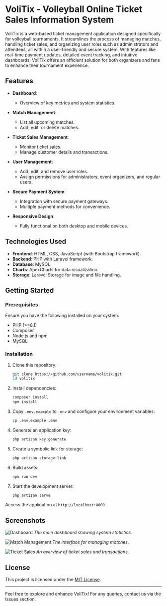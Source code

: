 # VoliTix - Volleyball Online Ticket Sales Information System

VoliTix is a web-based ticket management application designed specifically for volleyball tournaments. It streamlines the process of managing matches, handling ticket sales, and organizing user roles such as administrators and attendees, all within a user-friendly and secure system. With features like real-time payment updates, detailed event tracking, and intuitive dashboards, VoliTix offers an efficient solution for both organizers and fans to enhance their tournament experience.

## Features

- **Dashboard**: 
  - Overview of key metrics and system statistics.
  
- **Match Management**:
  - List all upcoming matches.
  - Add, edit, or delete matches.

- **Ticket Sales Management**:
  - Monitor ticket sales.
  - Manage customer details and transactions.

- **User Management**:
  - Add, edit, and remove user roles.
  - Assign permissions for administrators, event organizers, and regular users.

- **Secure Payment System**:
  - Integration with secure payment gateways.
  - Multiple payment methods for convenience.

- **Responsive Design**:
  - Fully functional on both desktop and mobile devices.

## Technologies Used

- **Frontend**: HTML, CSS, JavaScript (with Bootstrap framework).
- **Backend**: PHP with Laravel framework.
- **Database**: MySQL.
- **Charts**: ApexCharts for data visualization.
- **Storage**: Laravel Storage for image and file handling.

## Getting Started

### Prerequisites

Ensure you have the following installed on your system:

- PHP (>=8.1)
- Composer
- Node.js and npm
- MySQL

### Installation

1. Clone this repository:
   ```bash
   git clone https://github.com/username/volitix.git
   cd volitix
   ```

2. Install dependencies:
   ```bash
   composer install
   npm install
   ```

3. Copy `.env.example` to `.env` and configure your environment variables:
   ```bash
   cp .env.example .env
   ```

4. Generate an application key:
   ```bash
   php artisan key:generate
   ```

5. Create a symbolic link for storage:
   ```bash
   php artisan storage:link
   ```

6. Build assets:
   ```bash
   npm run dev
   ```

7. Start the development server:
   ```bash
   php artisan serve
   ```

Access the application at `http://localhost:8000`.

## Screenshots

![Dashboard](path/to/dashboard-screenshot.png)
*The main dashboard showing system statistics.*

![Match Management](path/to/match-management-screenshot.png)
*The interface for managing matches.*

![Ticket Sales](path/to/ticket-sales-screenshot.png)
*An overview of ticket sales and transactions.*

## License

This project is licensed under the [MIT License](LICENSE).

---

Feel free to explore and enhance VoliTix! For any queries, contact us via the Issues section.
